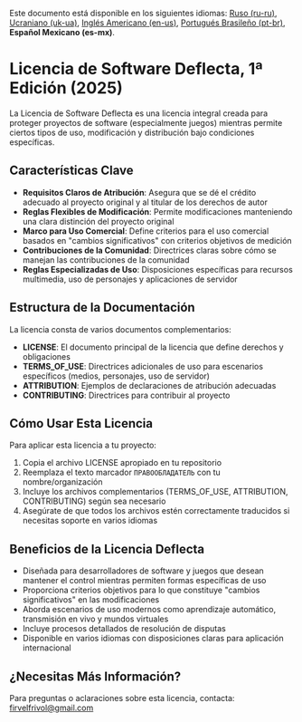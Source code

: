 Este documento está disponible en los siguientes idiomas: [Ruso (ru-ru)](/other-langs/README_ru-ru.md), [Ucraniano (uk-ua)](/other-langs/README_uk-ua.md), [Inglés Americano (en-us)](/README.md), [Portugués Brasileño (pt-br)](/other-langs/README_pt-br.md), **Español Mexicano (es-mx)**.

# Licencia de Software Deflecta, 1ª Edición (2025)

La Licencia de Software Deflecta es una licencia integral creada para proteger proyectos de software (especialmente juegos) mientras permite ciertos tipos de uso, modificación y distribución bajo condiciones específicas.

## Características Clave

* **Requisitos Claros de Atribución**: Asegura que se dé el crédito adecuado al proyecto original y al titular de los derechos de autor
* **Reglas Flexibles de Modificación**: Permite modificaciones manteniendo una clara distinción del proyecto original
* **Marco para Uso Comercial**: Define criterios para el uso comercial basados en "cambios significativos" con criterios objetivos de medición
* **Contribuciones de la Comunidad**: Directrices claras sobre cómo se manejan las contribuciones de la comunidad
* **Reglas Especializadas de Uso**: Disposiciones específicas para recursos multimedia, uso de personajes y aplicaciones de servidor

## Estructura de la Documentación

La licencia consta de varios documentos complementarios:

* **LICENSE**: El documento principal de la licencia que define derechos y obligaciones
* **TERMS_OF_USE**: Directrices adicionales de uso para escenarios específicos (medios, personajes, uso de servidor)
* **ATTRIBUTION**: Ejemplos de declaraciones de atribución adecuadas
* **CONTRIBUTING**: Directrices para contribuir al proyecto

## Cómo Usar Esta Licencia

Para aplicar esta licencia a tu proyecto:

1. Copia el archivo LICENSE apropiado en tu repositorio
2. Reemplaza el texto marcador `ПРАВООБЛАДАТЕЛЬ` con tu nombre/organización
3. Incluye los archivos complementarios (TERMS_OF_USE, ATTRIBUTION, CONTRIBUTING) según sea necesario
4. Asegúrate de que todos los archivos estén correctamente traducidos si necesitas soporte en varios idiomas

## Beneficios de la Licencia Deflecta

* Diseñada para desarrolladores de software y juegos que desean mantener el control mientras permiten formas específicas de uso
* Proporciona criterios objetivos para lo que constituye "cambios significativos" en las modificaciones
* Aborda escenarios de uso modernos como aprendizaje automático, transmisión en vivo y mundos virtuales
* Incluye procesos detallados de resolución de disputas
* Disponible en varios idiomas con disposiciones claras para aplicación internacional

## ¿Necesitas Más Información?

Para preguntas o aclaraciones sobre esta licencia, contacta: <firvelfrivol@gmail.com>
